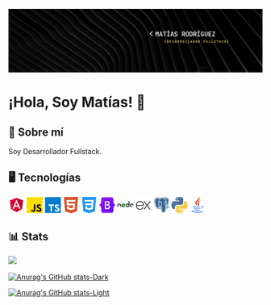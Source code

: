 
![Banner](banner.png)


# ¡Hola, Soy Matías! 👋


## 🚀 Sobre mí
Soy Desarrollador Fullstack.


## 🖥 Tecnologías
![Angular](icons/angular.png) 
![Javascript](icons/js.png) 
![Typecript](icons/typescript.png) 
![HTML](icons/html5.png) 
![CSS](icons/css-3.png) 
![Bootstrap](icons/bootstrap.png) 
![Node.js](icons/nodejs.png) 
![Express.js](icons/express.png) 
![PostgreSQL](icons/postgresql.png) 
![Python](icons/python.png) 
![Java](icons/java.png) 


## 📊 Stats

<picture>
  <source
    srcset="https://github-readme-stats.vercel.app/api/top-langs/?username=Matias530&size_weight=0.5&count_weight=0.5&theme=dark"
    media="(prefers-color-scheme: dark)"
  />
  <source
    srcset="https://github-readme-stats.vercel.app/api/top-langs/?username=Matias530&size_weight=0.5&count_weight=0.5"
    media="(prefers-color-scheme: light), (prefers-color-scheme: no-preference)"
  />
  <img src="https://github-readme-stats.vercel.app/api/top-langs/?username=Matias530&size_weight=0.5&count_weight=0.5" />
</picture>

<!--[![Top Langs](https://github-readme-stats.vercel.app/api/top-langs/?username=Matias530&hide_progress=true)]
![Top Langs](https://github-readme-stats.vercel.app/api/top-langs/?username=Matias530&size_weight=0.5&count_weight=0.5) -->

[![Anurag's GitHub stats-Dark](https://github-readme-stats.vercel.app/api?username=Matias530&show_icons=true&theme=dark#gh-dark-mode-only)](https://github.com/anuraghazra/github-readme-stats#gh-dark-mode-only)

[![Anurag's GitHub stats-Light](https://github-readme-stats.vercel.app/api?username=Matias530&show_icons=true&theme=default#gh-light-mode-only)](https://github.com/anuraghazra/github-readme-stats#gh-light-mode-only)



